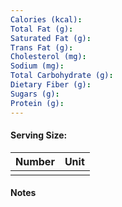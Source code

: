 ```yaml
---
Calories (kcal): 
Total Fat (g): 
Saturated Fat (g): 
Trans Fat (g): 
Cholesterol (mg): 
Sodium (mg): 
Total Carbohydrate (g): 
Dietary Fiber (g): 
Sugars (g): 
Protein (g):
---
```

#### Serving Size:

| Number | Unit |
| :----: | :--- |
|        |      |
#### Notes